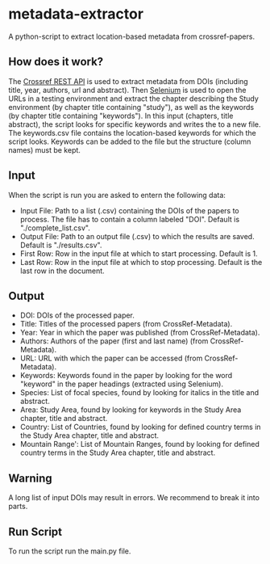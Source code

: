 # metadata-extractor
A python-script to extract location-based metadata from crossref-papers.

## How does it work?
The [Crossref REST API](https://www.crossref.org/documentation/retrieve-metadata/rest-api/) is used to extract metadata from DOIs (including title, year, authors, url and abstract). Then [Selenium](https://www.browserstack.com/selenium) is used to open the URLs in a testing environment and extract the chapter describing the Study environment (by chapter title containing "study"), as well as the keywords (by chapter title containing "keywords"). In this input (chapters, title abstract), the script looks for specific keywords and writes the to a new file.
The keywords.csv file contains the location-based keywords for which the script looks. Keywords can be added to the file but the structure (column names) must be kept.

## Input
When the script is run you are asked to entern the following data:
* Input File: Path to a list (.csv) containing the DOIs of the papers to process. The file has to contain a column labeled "DOI". Default is "./complete_list.csv".
* Output File: Path to an output file (.csv) to which the results are saved. Default is "./results.csv".
* First Row: Row in the input file at which to start processing. Default is 1.
* Last Row: Row in the input file at which to stop processing. Default is the last row in the document.

## Output
* DOI: DOIs of the processed paper.
* Title: Titles of the processed papers (from CrossRef-Metadata).
* Year: Year in which the paper was published (from CrossRef-Metadata).
* Authors: Authors of the paper (first and last name) (from CrossRef-Metadata).
* URL: URL with which the paper can be accessed (from CrossRef-Metadata).
* Keywords: Keywords found in the paper by looking for the word "keyword" in the paper headings (extracted using Selenium).
* Species: List  of focal species, found by looking for italics in the title and abstract.
* Area: Study Area, found by looking for keywords in the Study Area chapter, title and abstract.
* Country:  List  of Countries, found by looking for defined country terms in the Study Area chapter, title and abstract.
* Mountain Range': List  of Mountain Ranges, found by looking for defined country terms in the Study Area chapter, title and abstract.

## Warning
A long list of input DOIs may result in errors. We recommend to break it into parts.

## Run Script
To run the script run the main.py file.